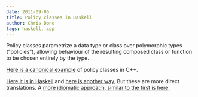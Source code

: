 ```yaml
---
date: 2011-09-05
title: Policy classes in Haskell
author: Chris Done
tags: haskell, cpp
---
```


Policy classes parametrize a data type or class over polymorphic types
(“policies”), allowing behaviour of the resulting composed class or
function to be chosen entirely by the type.

[Here is a canonical example](/code/cpp/policy-classes-languages.cpp)
of policy classes in C++.

[Here it is in Haskell](/code/hs/policy-classes-languages.hs) and [here
is another way.](/code/hs/policy-classes-languages2.hs) But these are
more direct translations. A [more idiomatic approach, similar to the first is here.](/code/hs/policy-classes-languages-idiomatic.hs)
